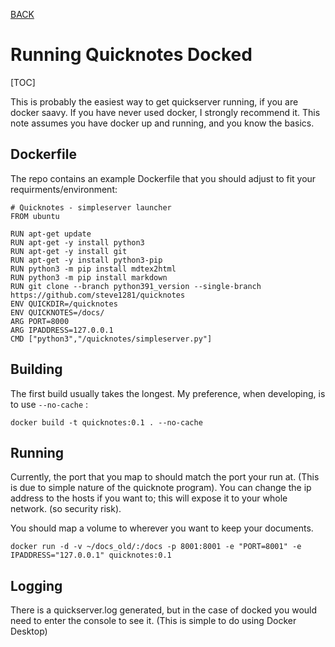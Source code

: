 [BACK](000-Welcome_to_Quicknotes.md)

# Running Quicknotes Docked
[TOC]

This is probably the easiest way to get quickserver running, if you are docker saavy.  If you have never used docker, I strongly recommend it.  This note assumes you have docker up and running, and you know the basics.

## Dockerfile

The repo contains an example Dockerfile that you should adjust to fit your requirments/environment:

```
# Quicknotes - simpleserver launcher
FROM ubuntu

RUN apt-get update
RUN apt-get -y install python3
RUN apt-get -y install git
RUN apt-get -y install python3-pip
RUN python3 -m pip install mdtex2html
RUN python3 -m pip install markdown
RUN git clone --branch python391_version --single-branch https://github.com/steve1281/quicknotes
ENV QUICKDIR=/quicknotes
ENV QUICKNOTES=/docs/
ARG PORT=8000
ARG IPADDRESS=127.0.0.1
CMD ["python3","/quicknotes/simpleserver.py"]
```


## Building

The first build usually takes the longest. My preference, when developing, is to use `--no-cache` :

```
docker build -t quicknotes:0.1 . --no-cache 
```


## Running

Currently, the port that you map to should match the port your run at.  (This is due to simple nature of the quicknote program). You can change the ip address to the hosts if you want to; this will expose it to your whole network. (so security risk).

You should map a volume to wherever you want to keep your documents.

```
docker run -d -v ~/docs_old/:/docs -p 8001:8001 -e "PORT=8001" -e IPADDRESS="127.0.0.1" quicknotes:0.1
```

## Logging 

There is a quickserver.log generated, but in the case of docked you would need to enter the console to see it.
(This is simple to do using Docker Desktop)

